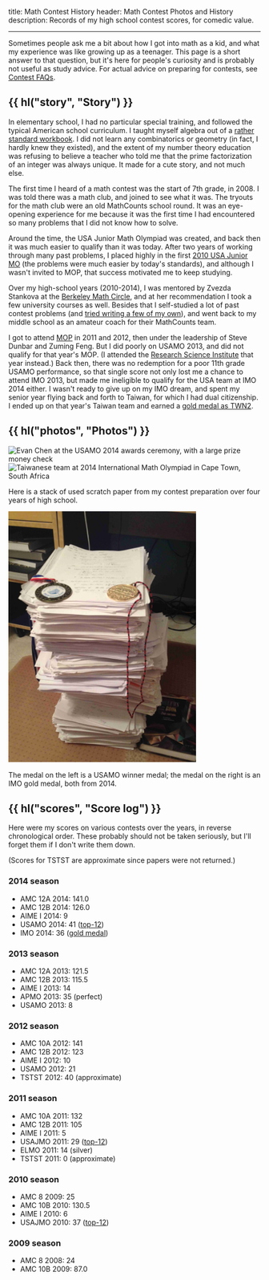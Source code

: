 title: Math Contest History
header: Math Contest Photos and History
description: Records of my high school contest scores, for comedic value.

---

Sometimes people ask me a bit about how I got into math as a kid,
and what my experience was like growing up as a teenager.
This page is a short answer to that question, but it's here for people's
curiosity and is probably not useful as study advice.
For actual advice on preparing for contests,
see [Contest FAQs](faq-contest.html).

## {{ hl("story", "Story") }}

In elementary school, I had no particular special training,
and followed the typical American school curriculum.
I taught myself algebra out of a
[rather standard workbook](https://www.abebooks.com/book-search/isbn/9780739835432/book/).
I did not learn any combinatorics or geometry (in fact, I hardly knew they existed),
and the extent of my number theory education was refusing to believe a teacher
who told me that the prime factorization of an integer was always unique.
It made for a cute story, and not much else.

The first time I heard of a math contest was the start of 7th grade, in 2008.
I was told there was a math club, and joined to see what it was.
The tryouts for the math club were an old MathCounts school round.
It was an eye-opening experience for me because it was the first time
I had encountered so many problems that I did not know how to solve.

Around the time, the USA Junior Math Olympiad was created,
and back then it was much easier to qualify than it was today.
After two years of working through many past problems,
I placed highly in the first [2010 USA Junior MO](/exams/JMO-2010-notes.pdf)
(the problems were much easier by today's standards),
and although I wasn't invited to MOP,
that success motivated me to keep studying.

Over my high-school years (2010-2014), I was mentored by Zvezda Stankova
at the [Berkeley Math Circle](https://mathcircle.berkeley.edu/),
and at her recommendation I took a few university courses as well.
Besides that I self-studied a lot of past contest problems
(and [tried writing a few of my own][elmo2]),
and went back to my middle school as an amateur coach for their MathCounts team.

I got to attend [MOP](mop.html) in 2011 and 2012,
then under the leadership of Steve Dunbar and Zuming Feng.
But I did poorly on USAMO 2013, and did not qualify for that year's MOP.
(I attended the [Research Science Institute][rsi] that year instead.)
Back then, there was no redemption for a poor 11th grade USAMO performance,
so that single score not only lost me a chance to attend IMO 2013,
but made me ineligible to qualify for the USA team at IMO 2014 either.
I wasn't ready to give up on my IMO dream, and spent my senior year
flying back and forth to Taiwan, for which I had dual citizenship.
I ended up on that year's Taiwan team and earned a [gold medal as TWN2][imo].

[rsi]: https://math.mit.edu/research/highschool/rsi/past-projects.html
[elmo2]: https://aops.com/community/p3104300

## {{ hl("photos", "Photos") }}

<img src="https://lh3.googleusercontent.com/yjttKrW9tFVAKRX7dIvcA7-Yf-BdEl0qJ-H5SZZ4hZHgLbBRjO_nHu-v9pZxpiFq2W_QOlTtUT9yDYVXyy5FicivicISwOoNWsbYGXFIs2tPBJYrhcMC9BFvx_KOxIrTiJa1_2nWa7VHsTOw4XBfGKCIRHTJdTnnP_p-uQCTa45zPK3kNhGLXAoEQ4-rYtCeSBXwZBrtMhzWSSj1Jo0_0SKVCDDEIoLESyJ13GjNH8rO4ex0HUbUfRZnuiIS3GqZfZ0WTjnTbXYFUIz0Te2lV9m2OTpoerO7e1K6S2STVoEO4y43F4yzZ9vU24XIZapW0MIobqE0vwl1E0moKDKEhyeQasNQPDCSWtAeQBPhCa3OeDGG6vrh3fxWI_vEXjo0PNv3CNFEuhTzn3fUu_Tn1x0dAJWRkahHOLhcQmJeb6H-vMeBvZ_u8v3uaE51ExM0nKq1Xj-b-bOhqF9j5u_w9omlozi37LbXFHVulyatRc67VqB5e8SpA1thm2B6Yix16Ms9zZWDxh1RAivT_tQ1laP0nAp9x8uxqeXar-IdbKJ3LDKd3VpWYp7sBnTb5FcrBbcIKzJb6sF2YSVtPBmeQbUBSnIOVf_jqJr9TO-22kDNWM74QtbrocHkcWIHU67DTFiEz1CrVmVjzsZLL7FYJc5SPd1o_Dq4Ogp4u9F3dv8=w1400-h922-no" height="250" alt="Evan Chen at the USAMO 2014 awards ceremony, with a large prize money check" />
<img src="https://lh3.googleusercontent.com/lQTldD-8AkKFvzKc6dgLVVwc0eM9eH4BruU3sK-2wajgPTvQmKSeTL5uxoN-WRZEvTEzX0-tgidomBPpxzM6jkGA7Ii61ldk2et4MtyL7fsAa_wAsDjLi1HDtPp-Z9JyV3KWNLNQY9r2E9U6xNdTLL1JiarttFPrSjROmrA1uvYQmn-jJyNIqBljWTCilCoe3kxNjxX0kO48yDuxiJCSrlgy2hIRyG6ROZybpXlRtXuFq2zf204dFrxenlJgNt2PXgkm2_Se5Y4Q-raO96v2GtbZDvyKR45qKCESCxh7HCaydXgkJzFxjOc1mtPdgh3Xp4cFeCZbLblLxp1E55VTs8zJCr_6-hnIAbKdqfzGOqJ9MOggBXlRK4TNbRX24ftHdjT4iF1Eb7-a0CSWd4AtXpvb4bsVoX1WYxxXM4ininoyWhObnBZdEswPbR64VcpXUIPW0Jw2JXtt308wC80RXToM5TyRYf_3Gx8of-pS_-mft40eg7Y3_UzSrew7LbM15fDuvOSi8PyUgA485lcYMWBR43FMldhDIH9WxnBDtjAkGRGSPotXBFhslcfpQ7x8eUunxD8Acm2wZOChn31wZOL5h1MLUvBhXBIfXvuPRWv7vB50XnPSr8f6gByPA6Vd8Zl9FoWsdUGejjfo6xu33nHG6xuPiyhxrSsIsf_LuVs=w1383-h922-no" height="250" alt="Taiwanese team at 2014 International Math Olympiad in Cape Town, South Africa" />

Here is a stack of used scratch paper from my
contest preparation over four years of high school.

<img src="static/scratch.jpg" height="500" alt="A stack of scratch paper from Evan's math contest career, with a USAMO winner medal and an IMO gold medal on top." />

The medal on the left is a USAMO winner medal;
the medal on the right is an IMO gold medal, both from 2014.

## {{ hl("scores", "Score log") }}

Here were my scores on various contests over the years, in reverse chronological order.
These probably should not be taken seriously,
but I'll forget them if I don't write them down.

(Scores for TSTST are approximate since papers were not returned.)

### 2014 season

- AMC 12A 2014: 141.0
- AMC 12B 2014: 126.0
- AIME I 2014: 9
- USAMO 2014: 41 ([top-12](https://www.maa.org/news/winners-of-united-states-of-america-mathematical-olympiad-announced))
- IMO 2014: 36 ([gold medal][imo])

### 2013 season

- AMC 12A 2013: 121.5
- AMC 12B 2013: 115.5
- AIME I 2013: 14
- APMO 2013: 35 (perfect)
- USAMO 2013: 8

### 2012 season

- AMC 10A 2012: 141
- AMC 12B 2012: 123
- AIME I 2012: 10
- USAMO 2012: 21
- TSTST 2012: 40 (approximate)

### 2011 season

- AMC 10A 2011: 132
- AMC 12B 2011: 105
- AIME I 2011: 5
- USAJMO 2011: 29 ([top-12](https://www.maa.org/sites/default/files/pdf/AMC/usamo/2011/11USAJMO-honor_top14.pdf))
- ELMO 2011: 14 (silver)
- TSTST 2011: 0 (approximate)

### 2010 season

- AMC 8 2009: 25
- AMC 10B 2010: 130.5
- AIME I 2010: 6
- USAJMO 2010: 37 ([top-12](https://www.maa.org/news/usa-junior-mathematical-olympiad-2010-usajmo-winners))

### 2009 season

- AMC 8 2008: 24
- AMC 10B 2009: 87.0

[imo]: https://imo-official.org/participant_r.aspx?id=24870
